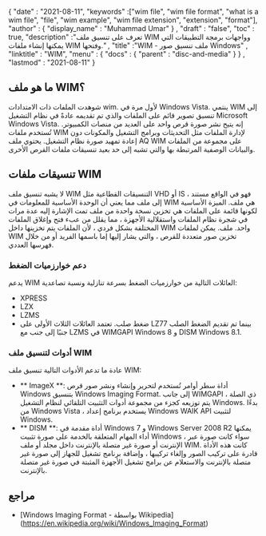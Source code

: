{
  "date" : "2021-08-11",
  "keywords" :["wim file", "wim file format", "what is a wim file", "file", "wim example", "wim file extension", "extension", "format"],
  "author" : {
    "display_name" : "Muhammad Umar"
} ,
  "draft" : "false",
   "toc" : true,
  "description" :"تعرف على تنسيق ملف WIM وواجهات برمجة التطبيقات التي يمكنها إنشاء ملفات WIM وفتحها." ,
  "title" :"WIM - ملف تنسيق صور Windows" ,
  "linktitle" : "WIM",
  "menu" : {
    "docs" : {
      "parent" : "disc-and-media"
}
} ,
  "lastmod" : "2021-08-11"
}

## ما هو ملف WIM؟
شوهدت الملفات ذات الامتدادات wim. لأول مرة في Windows Vista. ينتمي WIM إلى تنسيق تصوير قائم على الملفات والذي تم تقديمه عادةً في نظام التشغيل Microsoft Windows Vista. إنه يتيح نشر صورة قرص واحد على العديد من منصات الكمبيوتر. تُستخدم ملفات WIM لإدارة الملفات مثل التحديثات وبرامج التشغيل والمكونات دون إعادة تمهيد صورة نظام التشغيل. يحتوي ملف AQ WIM على مجموعة من الملفات والبيانات الوصفية المرتبطة بها والتي تشبه إلى حد بعيد تنسيقات ملفات القرص الأخرى.

## تنسيقات ملفات WIM
لا يشبه تنسيق ملف WIM التنسيقات القطاعية مثل VHD أو IS ، فهو في الواقع مستند إلى ملف مما يعني أن الوحدة الأساسية للمعلومات في WIM هي ملف. الميزة الأساسية لكونها قائمة على الملفات هي تخزين نسخة واحدة من ملف تمت الإشارة إليه عدة مرات في شجرة نظام الملفات واستقلالية الأجهزة ، مما يقلل من عبء فتح وإغلاق الملفات المختلفة بشكل فردي ، لأن الملفات يتم تخزينها داخل WIM واحد. ملف. يمكن لملفات WIM تخزين صور متعددة للقرص ، والتي يشار إليها إما باسمها الفريد أو من خلال فهرسها العددي.
### دعم خوارزميات الضغط
يدعم WIM العائلات التالية من خوارزميات الضغط بسرعة تنازلية ونسبة تصاعدية:
- XPRESS
- LZX
- LZMS
- ضغط صلب.
تعتمد العائلات الثلاث الأولى على LZ77 بينما تم تقديم الضغط الصلب جنبًا إلى جنب مع LZMS في WIMGAPI Windows 8 و DISM Windows 8.1.
### أدوات لتنسيق ملف WIM
عادة ما تدعم الأدوات التالية تنسيق ملف WIM:

- ** ImageX **: أداة سطر أوامر تُستخدم لتحرير وإنشاء ونشر صور قرص Windows بتنسيق Windows Imaging Format. إلى جانب WIMGAPI ذي الصلة ، يتم توزيعه كجزء من مجموعة أدوات التثبيت التلقائي لنظام التشغيل Windows. بدءًا من Windows Vista ، يستخدم برنامج إعداد Windows WAIK API لتثبيت Windows.
- ** DISM **: أداة مقدمة في Windows 7 و Windows Server 2008 R2 يمكنها أداء المهام المتعلقة بالخدمة على صورة تثبيت Windows ، سواء كانت صورة عبر الإنترنت أو صورة غير متصلة بالإنترنت داخل مجلد أو ملف WIM. كانت هذه الأداة قادرة على تركيب الصور وإلغاء تركيبها ، وإضافة برنامج تشغيل للجهاز إلى صورة غير متصلة بالإنترنت والاستعلام عن برامج تشغيل الأجهزة المثبتة في صورة غير متصلة بالإنترنت.
 




## مراجع


* [Windows Imaging Format - بواسطة Wikipedia] (https://en.wikipedia.org/wiki/Windows_Imaging_Format)



